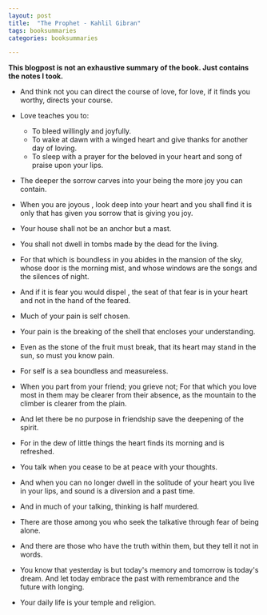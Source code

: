 ```yaml
---
layout: post
title:  "The Prophet - Kahlil Gibran"
tags: booksummaries
categories: booksummaries

---
```


**This blogpost is not an exhaustive summary of the book. Just contains the notes I took.** 

- And think not you can direct the course of love, for love, if it finds you worthy, directs your course.

- Love teaches you to:
  - To bleed willingly and joyfully.
  - To wake at dawn with a winged heart and give thanks for another day of loving.
  - To sleep with a prayer for the beloved in your heart and song of praise upon your lips.

- The deeper the sorrow carves into your being the more joy you can contain.

- When you are joyous , look deep into your heart and you shall find it is only that has given you sorrow that is giving you joy.

- Your house shall not be an anchor but a mast.

- You shall not dwell in tombs made by the dead for the living.

- For that which is boundless in you abides in the mansion of the sky, whose door is the morning mist, and whose windows are the songs and the silences of night.

- And if it is fear you would dispel , the seat of that fear is in your heart and not in the hand of the feared.

- Much of your pain is self chosen.

- Your pain is the breaking of the shell that encloses your understanding.

- Even as the stone of the fruit must break, that its heart may stand in the sun, so must you know pain.

- For self is a sea boundless and measureless.

- When you part from your friend; you grieve not; For that which you love most in them may be clearer from their absence, as the mountain to the climber is clearer from the plain.

- And let there be no purpose in friendship save the deepening of the spirit.

- For in the dew of little things the heart finds its morning and is refreshed.

- You talk when you cease to be at peace with your thoughts.

- And when you can no longer dwell in the solitude of your heart you live in your lips, and sound is a diversion and a past time.

- And in much of your talking, thinking is half murdered.

- There are those among you who seek the talkative through fear of being alone.

- And there are those who have the truth within them, but they tell it not in words.

- You know that yesterday is but today's memory and tomorrow  is today's dream. And let today embrace the past with remembrance and the future with longing.

- Your daily life is your temple and religion.
